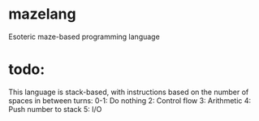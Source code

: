 # mazelang
Esoteric maze-based programming language

# todo:
This language is stack-based, with instructions based on the number of spaces in between turns:
0-1: Do nothing
2: Control flow
3: Arithmetic
4: Push number to stack
5: I/O
